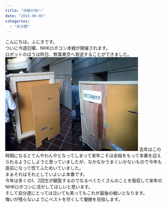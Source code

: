 ```yaml
---
title: "決戦の地へ"
date: "2015-06-05"
categories: 
  - "未分類"
---
```


こんにちは。ふじきです。  
ついに今週日曜、NHKロボコン本戦が開催されます。  
ロボットのほうは昨日、無事東京へ発送することができました。 [![KIMG0071](images/KIMG0071-213x300.jpg)](http://www.fortefibre.net/blog/wp-content/uploads/2015/06/KIMG0071.jpg)[![KIMG0078](images/KIMG0078-213x300.jpg)](http://www.fortefibre.net/blog/wp-content/uploads/2015/06/KIMG0078.jpg) 去年はこの時期になるとてんやわんやとなってしまって来年こそは余裕をもって本番を迎えられるようにしようと思っていましたが、なかなかうまくいかないもので今年も直前になって慌てふためいていました。  
まぁそれはそれとしていよいよ本番です。  
今年は多くの1、2回生が観覧するのでなるべくたくさんのことを吸収して来年のNHKロボコンに活かしてほしいと思います。  
そして自分達にとっては泣いても笑ってもこれが最後の戦いとなります。  
悔いが残らないようにベストを尽くして優勝を目指します。

